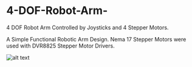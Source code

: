 # 4-DOF-Robot-Arm-
4 DOF Robot Arm Controlled by Joysticks and 4 Stepper Motors.

A Simple Functional Robotic Arm Design.
Nema 17 Stepper Motors were used with DVR8825 Stepper Motor Drivers.

![alt text](http://https://github.com/MrNMechanic/4-DOF-Robot-Arm-/blob/master/STL/Full%20Robot%20Arm.JPG)

